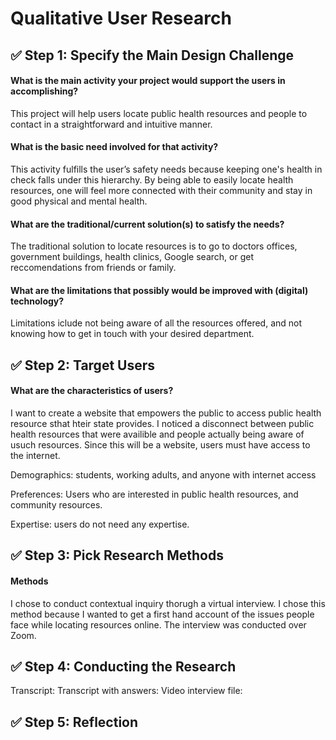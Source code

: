 # Qualitative User Research

## ✅ Step 1: Specify the Main Design Challenge

#### What is the main activity your project would support the users in accomplishing?

This project will help users locate public health resources and people to contact in a straightforward and intuitive manner.  

#### What is the basic need involved for that activity?

This activity fulfills the user’s safety needs because keeping one's health in check falls under this hierarchy. By being able to easily locate health resources, one will feel more connected with their community and stay in good physical and mental health.  

#### What are the traditional/current solution(s) to satisfy the needs?

The traditional solution to locate resources is to go to doctors offices, government buildings, health clinics, Google search, or get reccomendations from friends or family. 

#### What are the limitations that possibly would be improved with (digital) technology?

Limitations iclude not being aware of all the resources offered, and not knowing how to get in touch with your desired department.  

## ✅ Step 2: Target Users 

#### What are the characteristics of users?

I want to create a website that empowers the public to access public health resource sthat hteir state provides. I noticed a disconnect between public health resources that were availible and people actually being aware of usuch resources. Since this will be a website, users must have access to the internet.

Demographics: students, working adults, and anyone with internet access

Preferences: Users who are interested in public health resources, and community resources. 

Expertise: users do not need any expertise.  

## ✅ Step 3: Pick Research Methods

#### Methods

I chose to conduct contextual inquiry thorugh a virtual interview. I chose this method because I wanted to get a first hand account of the issues people face while locating resources online. The interview was conducted over Zoom.  

## ✅ Step 4: Conducting the Research

Transcript:
Transcript with answers:
Video interview file: 

## ✅ Step 5: Reflection
